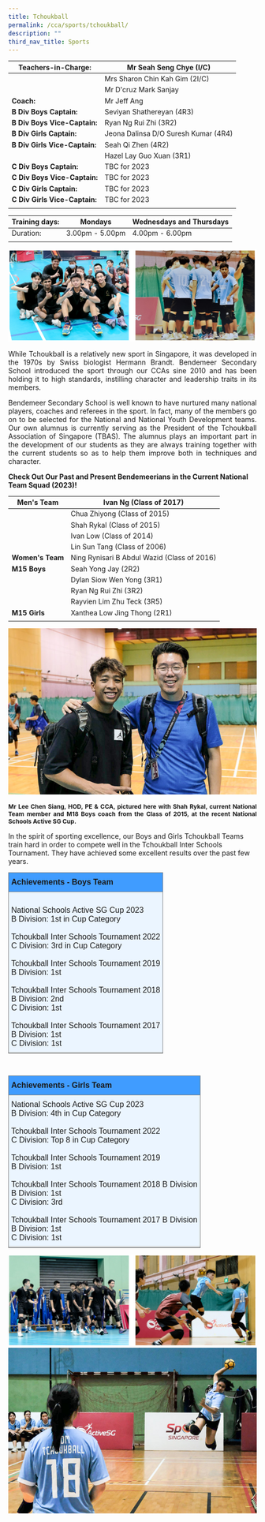```yaml
---
title: Tchoukball
permalink: /cca/sports/tchoukball/
description: ""
third_nav_title: Sports
---
```

|  **Teachers-in-Charge:** | Mr Seah Seng Chye (I/C) | 
| -------- | -------- |
| |Mrs Sharon Chin Kah Gim (2I/C)  |
|  |  Mr D'cruz Mark Sanjay |
|**Coach:** | Mr Jeff Ang|
|**B Div Boys Captain:** |Seviyan Shathereyan (4R3) |
| **B Div Boys Vice-Captain:**|Ryan Ng Rui Zhi (3R2)|
|**B Div Girls Captain:** |Jeona Dalinsa D/O Suresh Kumar (4R4)    |
| **B Div Girls Vice-Captain:** |Seah Qi Zhen (4R2) |
| | Hazel Lay Guo Xuan (3R1) |
|**C Div Boys Captain:** |TBC for 2023 |
| **C Div Boys Vice-Captain:**|TBC for 2023|
|**C Div Girls Captain:** |TBC for 2023   |
| **C Div Girls Vice-Captain:** |TBC for 2023 |
|  |  |

| Training days: | Mondays  | Wednesdays and Thursdays|
| - | -| -|
| Duration: |  3.00pm - 5.00pm | 4.00pm - 6.00pm |
|  | |

![](/images/Cca/cca-tchouckball-41.jpg)



<p style="text-align:justify">
While Tchoukball is a relatively new sport in Singapore, it was developed in the 1970s by Swiss biologist Hermann Brandt. Bendemeer Secondary School introduced the sport through our CCAs sine 2010 and has been holding it to high standards, instilling character and leadership traits in its members. </p>

<p style="text-align:justify">
Bendemeer Secondary School is well known to have nurtured many national players, coaches and referees in the sport. In fact, many of the members go on to be selected for the National and National Youth Development teams. Our own alumnus is currently serving as the President of the Tchoukball Association of Singapore (TBAS). The alumnus plays an important part in the development of our students as they are always training together with the current students so as to help them improve both in techniques and character. </p>

**Check Out Our Past and Present Bendemeerians in the Current National Team Squad (2023)!**
<br>

|  **Men's Team** | Ivan Ng (Class of 2017)| 
| -------- | -------- |
| |Chua Zhiyong (Class of 2015)  |
|  |  Shah Rykal (Class of 2015) |
|  | Ivan Low (Class of 2014) |
|  | Lin Sun Tang (Class of 2006) |
|  **Women's Team** | Ning Rynisari B Abdul Wazid (Class of 2016)| 
|  **M15 Boys** | Seah Yong Jay (2R2)| 
| |Dylan Siow Wen Yong (3R1)  |
|  |  Ryan Ng Rui Zhi (3R2) |
|  | Rayvien Lim Zhu Teck (3R5) |
|  **M15 Girls** | Xanthea Low Jing Thong (2R1)| 
|  |  |

![](/images/Cca/cca-tchouckball-43.jpg)
<p style="text-align:justify; font-size:12px"><b>Mr Lee Chen Siang, HOD, PE &amp; CCA,  pictured here with Shah Rykal, current National Team member and M18 Boys coach from the Class of 2015, at the recent National Schools Active SG Cup.</b></p>

In the spirit of sporting excellence, our Boys and Girls Tchoukball Teams train hard in order to compete well in the Tchoukball Inter Schools Tournament. They have achieved some excellent results over the past few years. 

<style type="text/css">
.tg  {border-collapse:collapse;border-spacing:0;}
.tg td{border-color:black;border-style:solid;border-width:1px;font-family:Arial, sans-serif;font-size:14px;
  overflow:hidden;padding:10px 5px;word-break:normal;}
.tg th{border-color:black;border-style:solid;border-width:1px;font-family:Arial, sans-serif;font-size:14px;
  font-weight:normal;overflow:hidden;padding:10px 5px;word-break:normal;}
.tg .tg-3i1z{background-color:#ebf5ff;border-color:inherit;font-size:medium;text-align:left;vertical-align:top}
.tg .tg-ts73{background-color:#409cff;border-color:inherit;font-size:medium;text-align:left;vertical-align:top}
</style>
<table class="tg">
<thead>
  <tr>
    <th class="tg-ts73"><span style="font-weight:bold">Achievements - Boys Team</span></th>
  </tr>
</thead>
<tbody>
  <tr>
    <td class="tg-3i1z"><br>National Schools Active SG Cup 2023<br>B Division: 1st in Cup Category<br><br>Tchoukball Inter Schools Tournament 2022<br>C Division: 3rd in Cup Category<br><br>Tchoukball Inter Schools Tournament 2019<br>B Division: 1st<br><br>Tchoukball Inter Schools Tournament 2018 <br>B Division:  2nd <br>C Division: 1st<br><br>Tchoukball Inter Schools Tournament 2017 <br>B Division: 1st<br>C Division: 1st<br></td>
  </tr>
</tbody>
</table>

<br>

<style type="text/css">
.tg  {border-collapse:collapse;border-spacing:0;}
.tg td{border-color:black;border-style:solid;border-width:1px;font-family:Arial, sans-serif;font-size:14px;
  overflow:hidden;padding:10px 5px;word-break:normal;}
.tg th{border-color:black;border-style:solid;border-width:1px;font-family:Arial, sans-serif;font-size:14px;
  font-weight:normal;overflow:hidden;padding:10px 5px;word-break:normal;}
.tg .tg-3i1z{background-color:#ebf5ff;border-color:inherit;font-size:medium;text-align:left;vertical-align:top}
.tg .tg-ts73{background-color:#409cff;border-color:inherit;font-size:medium;text-align:left;vertical-align:top}
</style>
<table class="tg">
<thead>
  <tr>
    <th class="tg-ts73"><span style="font-weight:bold">Achievements - Girls Team</span></th>
  </tr>
</thead>
<tbody>
  <tr>
    <td class="tg-3i1z">National Schools Active SG Cup 2023<br>B Division: 4th in Cup Category <br><br>Tchoukball Inter Schools Tournament 2022 <br>C Division: Top 8 in Cup Category<br><br>Tchoukball Inter Schools Tournament 2019 <br>B Division: 1st <br><br>Tchoukball Inter Schools Tournament 2018 B Division <br>B Division: 1st<br>C Division:  3rd<br><br>Tchoukball Inter Schools Tournament 2017 B Division <br>B Division: 1st <br>C Division: 1st<br></td>
  </tr>
</tbody>
</table>

![](/images/Cca/cca-tchouckball-42.jpg)
<br>
![](/images/Cca/cca-tchouckball-44.jpg)
<br>